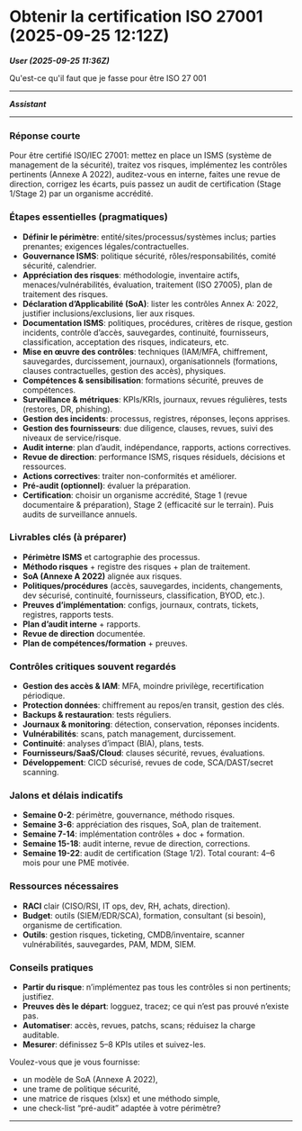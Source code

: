 <!-- Generated by SpecStory -->

# Obtenir la certification ISO 27001 (2025-09-25 12:12Z)

_**User (2025-09-25 11:36Z)**_

Qu'est-ce qu'il faut que je fasse pour être ISO 27 001

---

_**Assistant**_

---

### Réponse courte

Pour être certifié ISO/IEC 27001: mettez en place un ISMS (système de management de la sécurité), traitez vos risques, implémentez les contrôles pertinents (Annexe A 2022), auditez-vous en interne, faites une revue de direction, corrigez les écarts, puis passez un audit de certification (Stage 1/Stage 2) par un organisme accrédité.

### Étapes essentielles (pragmatiques)

- **Définir le périmètre**: entité/sites/processus/systèmes inclus; parties prenantes; exigences légales/contractuelles.
- **Gouvernance ISMS**: politique sécurité, rôles/responsabilités, comité sécurité, calendrier.
- **Appréciation des risques**: méthodologie, inventaire actifs, menaces/vulnérabilités, évaluation, traitement (ISO 27005), plan de traitement des risques.
- **Déclaration d’Applicabilité (SoA)**: lister les contrôles Annex A: 2022, justifier inclusions/exclusions, lier aux risques.
- **Documentation ISMS**: politiques, procédures, critères de risque, gestion incidents, contrôle d’accès, sauvegardes, continuité, fournisseurs, classification, acceptation des risques, indicateurs, etc.
- **Mise en œuvre des contrôles**: techniques (IAM/MFA, chiffrement, sauvegardes, durcissement, journaux), organisationnels (formations, clauses contractuelles, gestion des accès), physiques.
- **Compétences & sensibilisation**: formations sécurité, preuves de compétences.
- **Surveillance & métriques**: KPIs/KRIs, journaux, revues régulières, tests (restores, DR, phishing).
- **Gestion des incidents**: processus, registres, réponses, leçons apprises.
- **Gestion des fournisseurs**: due diligence, clauses, revues, suivi des niveaux de service/risque.
- **Audit interne**: plan d’audit, indépendance, rapports, actions correctives.
- **Revue de direction**: performance ISMS, risques résiduels, décisions et ressources.
- **Actions correctives**: traiter non-conformités et améliorer.
- **Pré-audit (optionnel)**: évaluer la préparation.
- **Certification**: choisir un organisme accrédité, Stage 1 (revue documentaire & préparation), Stage 2 (efficacité sur le terrain). Puis audits de surveillance annuels.

### Livrables clés (à préparer)

- **Périmètre ISMS** et cartographie des processus.
- **Méthodo risques** + registre des risques + plan de traitement.
- **SoA (Annexe A 2022)** alignée aux risques.
- **Politiques/procédures** (accès, sauvegardes, incidents, changements, dev sécurisé, continuité, fournisseurs, classification, BYOD, etc.).
- **Preuves d’implémentation**: configs, journaux, contrats, tickets, registres, rapports tests.
- **Plan d’audit interne** + rapports.
- **Revue de direction** documentée.
- **Plan de compétences/formation** + preuves.

### Contrôles critiques souvent regardés

- **Gestion des accès & IAM**: MFA, moindre privilège, recertification périodique.
- **Protection données**: chiffrement au repos/en transit, gestion des clés.
- **Backups & restauration**: tests réguliers.
- **Journaux & monitoring**: détection, conservation, réponses incidents.
- **Vulnérabilités**: scans, patch management, durcissement.
- **Continuité**: analyses d’impact (BIA), plans, tests.
- **Fournisseurs/SaaS/Cloud**: clauses sécurité, revues, évaluations.
- **Développement**: CICD sécurisé, revues de code, SCA/DAST/secret scanning.

### Jalons et délais indicatifs

- **Semaine 0-2**: périmètre, gouvernance, méthodo risques.
- **Semaine 3-6**: appréciation des risques, SoA, plan de traitement.
- **Semaine 7-14**: implémentation contrôles + doc + formation.
- **Semaine 15-18**: audit interne, revue de direction, corrections.
- **Semaine 19-22**: audit de certification (Stage 1/2).
  Total courant: 4–6 mois pour une PME motivée.

### Ressources nécessaires

- **RACI** clair (CISO/RSI, IT ops, dev, RH, achats, direction).
- **Budget**: outils (SIEM/EDR/SCA), formation, consultant (si besoin), organisme de certification.
- **Outils**: gestion risques, ticketing, CMDB/inventaire, scanner vulnérabilités, sauvegardes, PAM, MDM, SIEM.

### Conseils pratiques

- **Partir du risque**: n’implémentez pas tous les contrôles si non pertinents; justifiez.
- **Preuves dès le départ**: logguez, tracez; ce qui n’est pas prouvé n’existe pas.
- **Automatiser**: accès, revues, patchs, scans; réduisez la charge auditable.
- **Mesurer**: définissez 5–8 KPIs utiles et suivez-les.

Voulez-vous que je vous fournisse:

- un modèle de SoA (Annexe A 2022),
- une trame de politique sécurité,
- une matrice de risques (xlsx) et une méthodo simple,
- une check-list “pré-audit” adaptée à votre périmètre?

---
